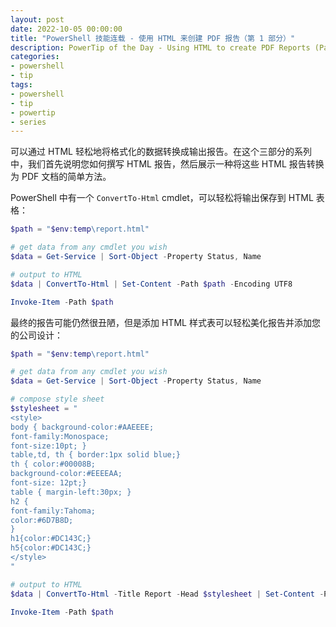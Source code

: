 ```yaml
---
layout: post
date: 2022-10-05 00:00:00
title: "PowerShell 技能连载 - 使用 HTML 来创建 PDF 报告（第 1 部分）"
description: PowerTip of the Day - Using HTML to create PDF Reports (Part 1)
categories:
- powershell
- tip
tags:
- powershell
- tip
- powertip
- series
---
```

可以通过 HTML 轻松地将格式化的数据转换成输出报告。在这个三部分的系列中，我们首先说明您如何撰写 HTML 报告，然后展示一种将这些 HTML 报告转换为 PDF 文档的简单方法。

PowerShell 中有一个 `ConvertTo-Html` cmdlet，可以轻松将输出保存到 HTML 表格：

```powershell
$path = "$env:temp\report.html"

# get data from any cmdlet you wish
$data = Get-Service | Sort-Object -Property Status, Name

# output to HTML
$data | ConvertTo-Html | Set-Content -Path $path -Encoding UTF8

Invoke-Item -Path $path
```

最终的报告可能仍然很丑陋，但是添加 HTML 样式表可以轻松美化报告并添加您的公司设计：

```powershell
$path = "$env:temp\report.html"

# get data from any cmdlet you wish
$data = Get-Service | Sort-Object -Property Status, Name

# compose style sheet
$stylesheet = "
<style>
body { background-color:#AAEEEE;
font-family:Monospace;
font-size:10pt; }
table,td, th { border:1px solid blue;}
th { color:#00008B;
background-color:#EEEEAA;
font-size: 12pt;}
table { margin-left:30px; }
h2 {
font-family:Tahoma;
color:#6D7B8D;
}
h1{color:#DC143C;}
h5{color:#DC143C;}
</style>
"

# output to HTML
$data | ConvertTo-Html -Title Report -Head $stylesheet | Set-Content -Path $path -Encoding UTF8

Invoke-Item -Path $path
```

<!--本文国际来源：[Using HTML to create PDF Reports (Part 1)](https://community.idera.com/database-tools/powershell/powertips/b/tips/posts/using-html-to-create-pdf-reports-part-1)-->

